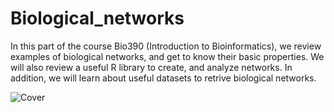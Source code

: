 # Biological_networks
 
In this part of the course Bio390 (Introduction to Bioinformatics), we review examples of biological networks, and get to know their basic properties. We will also review a useful R library to create, and analyze networks. In addition, we will learn about useful datasets to retrive biological networks.
 
![Cover](https://github.com/dasmeh/Biological_networks/assets/6492012/5c6e09b9-8e07-4cd8-97a1-2a5cf97536d8)
